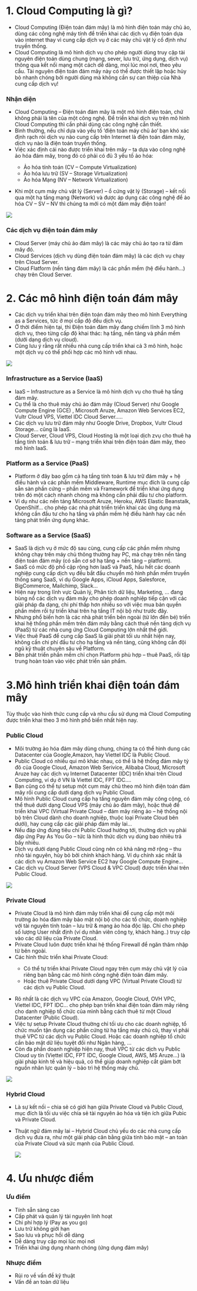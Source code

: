 # 1. Cloud Computing là gì?

- Cloud Computing (Điện toán đám mây) là mô hình điện toán máy chủ ảo, dùng các công nghệ máy tính để triển khai các dịch vụ điện toán dựa vào internet thay vì cung cấp dịch vụ ở các máy chủ vật lý cố định như truyền thống.
- Cloud Computing là mô hình dịch vụ cho phép người dùng truy cập tài nguyên điện toán dùng chung (mạng, sever, lưu trữ, ứng dụng, dịch vụ) thông qua kết nối mạng một cách dễ dàng, mọi lúc mọi nơi, theo yêu cầu. Tài nguyên điện toán đám mây này có thể được thiết lập hoặc hủy bỏ nhanh chóng bởi người dùng mà không cần sự can thiệp của Nhà cung cấp dịch vụ!

### Nhận diện

- Cloud Computing – Điện toán đám mây là một mô hình điện toán, chứ không phải là tên của một công nghệ. Để triển khai dịch vụ trên mô hình Cloud Computing thì cần phải dùng các công nghệ cần thiết.
- Bình thường, nếu chỉ dựa vào yếu tố ‘điện toán máy chủ ảo‘ bạn khó xác định rạch ròi dịch vụ nào cung cấp trên Internet là điện toán đám mây, dịch vụ nào là điện toán truyền thống.
- Việc xác định cái nào được triển khai trên mây – ta dựa vào công nghệ ảo hóa đám mây, trong đó có phải có đủ 3 yếu tố ảo hóa:

<ul>
  <ul>
    <li>  Ảo hóa tính toán (CV – Compute Virtualization)
    <li>  Ảo hóa lưu trữ (SV – Storage Virtualization)
    <li>	Ảo hóa Mạng (NV – Network Virtualization)
  </ul>
</ul>

- Khi một cụm máy chủ vật lý (Server) – ổ cứng vật lý (Storage) – kết nối qua một hạ tầng mạng (Network) và được áp dụng các công nghệ để ảo hóa CV – SV – NV thì chúng ta mới có một đám mây điện toán!

<img src="https://github.com/lean15998/Openstack/blob/main/images/01.01.jpg">


### Các dịch vụ điện toán đám mây

-	Cloud Server (máy chủ ảo đám mây) là các máy chủ ảo tạo ra từ đám mây đó. 
-	Cloud Services (dịch vụ dùng điện toán đám mây) là các dịch vụ chạy trên Cloud Server.
-	Cloud Flatform (nền tảng đám mây) là các phần mềm (hệ điều hành…) chạy trên Cloud Server.

# 2. Các mô hình điện toán đám mây

-	Các dịch vụ triển khai trên điện toán đám mây theo mô hình Everything as a Services, tức ở mọi cấp độ đều dịch vụ.
-	Ở thời điểm hiện tại, thì Điện toán đám mây đang chiếm lĩnh 3 mô hình dịch vụ, theo từng cấp độ khai thác: hạ tầng, nền tảng và phần mềm (dưới dạng dịch vụ cloud).
-	Cũng lưu ý rằng rất nhiều nhà cung cấp triển khai cả 3 mô hình, hoặc một dịch vụ có thể phối hợp các mô hình với nhau.
 
<img src="https://github.com/lean15998/Openstack/blob/main/images/01.02.jpg">


### Infrastructure as a Service (IaaS)

- IaaS – Infrastructure as a Service là mô hình dịch vụ cho thuê hạ tầng đám mây.
-	Cụ thể là cho thuê máy chủ ảo đám mây (Cloud Server) như Google Compute Engine (GCE) , Microsoft Aruze, Amazon Web Services EC2, Vultr Cloud VPS, Viettel IDC Cloud Server…..
-	Các dịch vụ lưu trữ đám mây như Google Drive, Dropbox, Vultr Cloud Storage… cũng là IaaS.
-	Cloud Server, Cloud VPS, Cloud Hosting là một loại dịch zvụ cho thuê hạ tầng tính toán & lưu trữ – mạng triển khai trên điện toán đám mây, theo mô hình IaaS.
  
  
### Platform as a Service (PaaS)
  
-	Platform ở đây bao gồm cả hạ tầng tính toán & lưu trữ đám mây + hệ điều hành và các phần mềm Middleware, Runtime mục đích là cung cấp sẵn sàn phần cứng – phần mềm và Framework để triển khai ứng dụng trên đó một cách nhanh chóng mà không cần phải đầu tư cho platform.
-	Ví dụ như các nền tảng Microsoft Aruze, Heroku, AWS Elastic Beanstalk, OpenShilf… cho phép các nhà phát triển triển khai các ứng dụng mà không cần đầu tư cho hạ tầng và phần mềm hệ điều hành hay các nền tảng phát triển ứng dụng khác.
  
### Software as a Service (SaaS)
  
-	SaaS là dịch vụ ở mức độ sau cùng, cung cấp các phần mềm nhưng không chạy trên máy chủ thông thường hay PC, mà chạy trên nền tảng điện toán đám mây (có sẵn cơ sở hạ tầng + nền tảng – platform).
-	SaaS có mức độ phổ cập rộng hơn IaaS và PaaS, hầu hết các doanh nghiệp cung cấp dịch vụ đều bắt đầu chuyển mô hình phần mềm truyền thống sang SaaS, ví dụ Google Apps, iCloud Apps,  Salesforce, BigCommerce, Mailchimp, Slack…
-	Hiện nay trong lĩnh vực Quản lý, Phân tích dữ liệu, Marketing, … đang bùng nổ các dịch vụ đám mây cho phép doanh nghiệp tiếp cận với các giải pháp đa dạng, chi phí thấp hơn nhiều so với việc mua bản quyền phần mềm rồi tự triển khai trên hạ tầng IT nội bộ như trước đây.
-	Nhưng phổ biến hơn là các nhà phát triển bên ngoài (từ lớn đến bé) triển khai hệ thống phần mềm trên đám mây bằng cách thuê nền tảng dịch vụ (PaaS) từ các nhà cung ứng Cloud Computing lớn nhất thế giới.
-	Việc thuê PaaS để cung cấp SaaS là giải phát tối ưu nhất hiện nay, không cần chi phí đầu tư cho hạ tầng và nền tảng, cũng không cần đội ngũ kỹ thuật chuyên sâu về Platform.
-	Bên phát triển phần mềm chỉ chọn Platform phù hợp – thuê PaaS, rồi tập trung hoàn toàn vào việc phát triển sản phẩm.
  
  
# 3.Mô hình triển khai điện toán đám mây
  
Tùy thuộc vào hình thức cung cấp và nhu cầu sử dụng mà Cloud Computing được triển khai theo 3 mô hình phổ biến nhất hiện nay.
  
### Public Cloud
  
- Môi trường ảo hóa đám mây dùng chung, chúng ta có thể hình dung các Datacenter của Google,Amazon, hay Viettel IDC là Public Cloud.
- Public Cloud có nhiều qui mô khác nhau, có thể là hệ thống đám mây tỷ đô của Google Cloud, Amazon Web Serivice, Alibaba Cloud, Microsoft Aruze hay các dịch vụ Internet Datacenter (IDC) triển khai trên Cloud Computing, ví dụ ở VN là Viettel IDC, FPT IDC….
- Bạn cũng có thể tự setup một cụm máy chủ theo mô hình điện toán đám mây rồi cung cấp dưới dạng dịch vụ Public Cloud.
- Mô hình Public Cloud cung cấp hạ tầng nguyên đám mây công cộng, có thể thuê dưới dạng Cloud VPS (máy chủ ảo đám mây), hoặc thuê để triển khai VPC (Virtual Private Cloud – đám mây riêng ảo – hệ thống nội bộ trên Cloud dành cho doanh nghiệp, thuộc loại Private Cloud bên dưới), hay cung cấp các giải pháp đám mây lai…
- Nếu đáp ứng đúng tiêu chí Public Cloud hướng tới, thường dịch vụ phải đáp ứng Pay As You Go – tức là hình thức dịch vụ dùng bao nhiêu trả bấy nhiêu.
- Dịch vụ dưới dạng Public Cloud cũng nên có khả năng mở rộng – thu nhỏ tài nguyên, hủy bỏ bởi chính khách hàng. Ví dụ chính xác nhất là các dịch vụ Amazon Web Service EC2 hay Google Compute Engine…
-	Các dịch vụ Cloud Server (VPS Cloud & VPC Cloud) được triển khai trên Public Cloud.


<img src="https://github.com/lean15998/Openstack/blob/main/images/01.03.jpg">
  
  
### Private Cloud  

-	Private Cloud là mô hình đám mây triển khai để cung cấp một môi trường ảo hóa đám mây bảo mật nội bộ cho các tổ chức, doanh nghiệp với tài nguyên tính toán – lưu trữ & mạng ảo hóa độc lập. Chỉ cho phép số lượng User nhất định (ví dụ nhân viên công ty, khách hàng..) truy cập vào các dữ liệu của Private Cloud.
-	Private Cloud luôn được triển khai hệ thống Firewall để ngăn thâm nhập từ bên ngoài.
- Các hình thức triển khai Private Cloud: 
  
 <ul>
  <ul>
    <li> Có thể tự triển khai Private Cloud ngay trên cụm máy chủ vật lý của riêng bạn bằng các mô hình công nghệ điện toán đám mây.
    <li> Hoặc thuê Private Cloud dưới dạng VPC (Virtual Private Cloud) từ các dịch vụ Public Cloud.
  </ul>
</ul>
 
-	Rõ nhất là các dịch vụ VPC của Amazon, Google Cloud, OVH VPC, Viettel IDC, FPT IDC… cho phép bạn triển khai điện toán đám mây riêng cho danh nghiệp tổ chức của mình bằng cách thuê từ một Cloud Datacenter (Public Cloud).
-	Việc tự setup Private Cloud thường chỉ tối ưu cho các doanh nghiệp, tổ chức muốn tận dụng các phần cứng từ hạ tầng máy chủ cũ, thay vì phải thuê VPC từ các dịch vụ Public Cloud. Hoặc các doanh nghiệp tổ chức cần bảo mật dữ liệu tuyệt đối như Ngân hàng, …
-	Còn đa phần doanh nghiệp hiện nay, thuê VPC từ các dịch vụ Public Cloud uy tín (Viettel IDC, FPT IDC, Google Cloud, AWS, MS Aruze…) là giải pháp kinh tế và hiệu quả, có thể giúp doanh nghiệp cắt giảm bớt nguồn nhân lực quản lý – bảo trì hệ thống máy chủ.


<img src="https://github.com/lean15998/Openstack/blob/main/images/01.04.jpg">



 ### Hybrid Cloud
 
- Là sự kết nối – chia sẻ có giới hạn giữa Private Cloud và Public Cloud, mục đích là tối ưu việc chia sẻ tài nguyên ảo hóa và tiện ích giữa Pubic và Private Cloud.
- Thuật ngữ đám mây lai – Hybrid Cloud chủ yếu do các nhà cung cấp dịch vụ đưa ra, như một giải pháp cân bằng giữa tính bảo mật – an toàn của Private Cloud và sức mạnh của Public Cloud.

  
  <img src="https://github.com/lean15998/Openstack/blob/main/images/01.05.png">
  
  
# 4. Ưu nhược điểm 
  
### Ưu điểm
   - Tính sẵn sàng cao
   - Cấp phát và quản lý tài nguyên linh hoạt
   - Chi phí hợp lý (Pay as you go)
   - Lưu trữ không giới hạn
   - Sao lưu và phục hồi dễ dàng
   - Dễ dàng truy cập mọi lúc mọi nơi
   - Triển khai ứng dụng nhanh chóng (ứng dụng đám mây)
### Nhược điểm
   - Rủi ro về vấn đề kỹ thuật
   - Vấn đề an toàn dữ liệu
 
  
